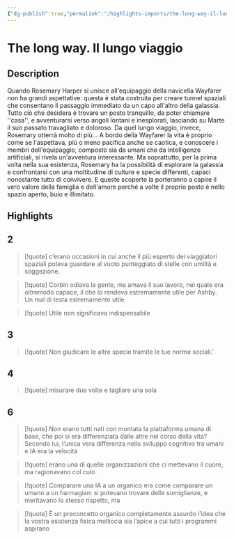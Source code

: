 ```yaml
---
{"dg-publish":true,"permalink":"/highlights-imports/the-long-way-il-lungo-viaggio/","title":"The long way. Il lungo viaggio"}
---
```



# The long way. Il lungo viaggio

## Description

<p class="description">Quando Rosemary Harper si unisce all'equipaggio della navicella Wayfarer non ha grandi aspettative: questa è stata costruita per creare tunnel spaziali che consentano il passaggio immediato da un capo all'altro della galassia. Tutto ciò che desidera è trovare un posto tranquillo, da poter chiamare ''casa'', e avventurarsi verso angoli lontani e inesplorati, lasciando su Marte il suo passato travagliato e doloroso. Da quel lungo viaggio, invece, Rosemary otterrà molto di più... A bordo della Wayfarer la vita è proprio come se l'aspettava, più o meno pacifica anche se caotica, e conoscere i membri dell'equipaggio, composto sia da umani che da intelligenze artificiali, si rivela un'avventura interessante. Ma soprattutto, per la prima volta nella sua esistenza, Rosemary ha la possibilità di esplorare la galassia e confrontarsi con una moltitudine di culture e specie differenti, capaci nonostante tutto di convivere. E queste scoperte la porteranno a capire il vero valore della famiglia e dell'amore perché a volte il proprio posto è nello spazio aperto, buio e illimitato.</p>

## Highlights

## 2







> [!quote]
> c’erano occasioni in cui anche il più esperto dei viaggiatori spaziali poteva guardare al vuoto punteggiato di stelle con umiltà e soggezione.
> 











> [!quote]
> Corbin odiava la gente, ma amava il suo lavoro, nel quale era oltremodo capace, il che lo rendeva estremamente utile per Ashby. Un mal di testa estremamente utile
> 











> [!quote]
> Utile non significava indispensabile
> 





## 3







> [!quote]
> Non giudicare le altre specie tramite le tue norme sociali.’
> 





## 4







> [!quote]
> misurare due volte e tagliare una sola
> 





## 6







> [!quote]
> Non erano tutti nati con montata la piattaforma umana di base, che poi si era differenziata dalle altre nel corso della vita? Secondo lui, l’unica vera differenza nello sviluppo cognitivo tra umani e IA era la velocità
> 











> [!quote]
> erano una di quelle organizzazioni che ci mettevano il cuore, ma ragionavano col culo
> 











> [!quote]
> Comparare una IA a un organico era come comparare un umano a un harmagian: si potevano trovare delle somiglianze, e meritavano lo stesso rispetto, ma
> 











> [!quote]
> È un preconcetto organico completamente assurdo l’idea che la vostra esistenza fisica molliccia sia l’apice a cui tutti i programmi aspirano
> 




